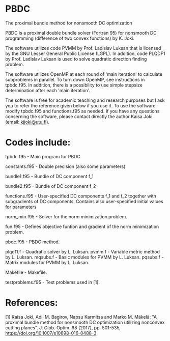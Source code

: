 # PBDC
The proximal bundle method for nonsmooth DC optimization

PBDC is a proximal double bundle solver (Fortran 95) for nonsmooth DC programming (difference of two convex functions) by K. Joki. 

The software utilizes code PVMM by Prof. Ladislav Luksan that is licensed by the GNU Lesser General Public License (LGPL). In addition, code PLQDF1 by Prof. Ladislav Luksan is used to solve quadratic direction finding problem.

The software utilizes OpenMP at each round of 'main iteration' to calculate subproblems in parallel. To turn down OpenMP, see instructions in tpbdc.f95. In addition, there is a possibility to use simple stepsize determination after each 'main iteration'. 

The software is free for academic teaching and research purposes but I ask you to refer the reference given below if you use it. To use the software modify tpbdc.f95 and functions.f95 as needed. If you have any questions conserning the software, please contact directly the author Kaisa Joki (email: kjjoki@utu.fi).


# Codes include:                                                                     
         
   tpbdc.f95          - Main program for PBDC 
   
   constants.f95      - Double precision (also some parameters) 
   
   bundle1.f95        - Bundle of DC component f_1
   
   bundle2.f95        - Bundle of DC component f_2                                    
        
   functions.f95      - User-specified DC components f_1 and f_2 together with subgradients of DC components. Contains also user-specified initial values for parameters        
   
   norm_min.f95 	    - Solver for the norm minimization problem.
   
   fun.f95 	          - Defines objective funtion and gradient of the norm minimization problem.
   
   pbdc.f95 	        - PBDC method.
	
   plqdf1.f 	        - Quadratic solver by L. Luksan.
   pvmm.f             - Variable metric method by L. Luksan.
   mqsubs.f 	        - Basic modules for PVMM by L. Luksan.
   pqsubs.f 	        - Matrix modules for PVMM by L. Luksan.
	
   Makefile 	        - Makefile.
	
   testproblems.f95 	- Test problems used in [1].
   
   
# References:                                                                        
                                                                                              
[1] Kaisa Joki, Adil M. Bagirov, Napsu Karmitsa and Marko M. Mäkelä: "A proximal bundle method for nonsmooth DC optimization utilizing nonconvex cutting planes". J. Glob. Optim. 68 (2017), pp. 501-535, https://doi.org/10.1007/s10898-016-0488-3                                       
  
   
